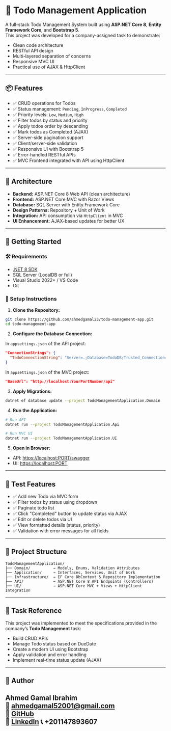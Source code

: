 
# 📝 Todo Management Application

A full-stack Todo Management System built using **ASP.NET Core 8**, **Entity Framework Core**, and **Bootstrap 5**.  
This project was developed for a company-assigned task to demonstrate:

- Clean code architecture
- RESTful API design
- Multi-layered separation of concerns
- Responsive MVC UI
- Practical use of AJAX & HttpClient

---

## 📦 Features

- ✅ CRUD operations for Todos
- ✅ Status management: `Pending`, `InProgress`, `Completed`
- ✅ Priority levels: `Low`, `Medium`, `High`
- ✅ Filter todos by status and priority
- ✅ Apply todos order by descanding 
- ✅ Mark todos as Completed (AJAX)
- ✅ Server-side pagination support
- ✅ Client/server-side validation
- ✅ Responsive UI with Bootstrap 5
- ✅ Error-handled RESTful APIs
- ✅ MVC Frontend integrated with API using HttpClient

---

## 📐 Architecture

- **Backend:** ASP.NET Core 8 Web API (clean architecture)
- **Frontend:** ASP.NET Core MVC with Razor Views
- **Database:** SQL Server with Entity Framework Core
- **Design Patterns:** Repository + Unit of Work
- **Integration:** API consumption via `HttpClient` in MVC
- **UI Enhancement:** AJAX-based updates for better UX

---

## 🚀 Getting Started

### 🛠 Requirements

- [.NET 8 SDK](https://dotnet.microsoft.com/download)
- SQL Server (LocalDB or full)
- Visual Studio 2022+ / VS Code
- Git

### 🔧 Setup Instructions

1. **Clone the Repository:**

```bash
git clone https://github.com/ahmedgamal23/todo-management-app.git
cd todo-management-app
```

2. **Configure the Database Connection:**

In `appsettings.json` of the API project:

```json
"ConnectionStrings": {
  "TodoConnectionString": "Server=.;Database=TodoDB;Trusted_Connection=True;"
}
```

In `appsettings.json` of the MVC project:

```json
"BaseUrl": "http://localhost:YourPortNumber/api"
```

3. **Apply Migrations:**

```bash
dotnet ef database update --project TodoManagementApplication.Domain
```

4. **Run the Application:**

```bash
# Run API
dotnet run --project TodoManagementApplication.Api

# Run MVC UI
dotnet run --project TodoManagementApplication.UI
```

5. **Open in Browser:**

- API: [https://localhost:PORT/swagger](https://localhost:PORT/swagger)
- UI: [https://localhost:PORT](https://localhost:PORT)

---

## 🧪 Test Features

- ✅ Add new Todo via MVC form
- ✅ Filter todos by status using dropdown
- ✅ Paginate todo list
- ✅ Click "Completed" button to update status via AJAX
- ✅ Edit or delete todos via UI
- ✅ View formatted details (status, priority)
- ✅ Validation with error messages for all fields

---

## 📁 Project Structure

```
TodoManagementApplication/
├── Domain/          → Models, Enums, Validation Attributes
├── Application/     → Interfaces, Services, Unit of Work
├── Infrastructure/  → EF Core DbContext & Repository Implementation
├── API/             → ASP.NET Core 8 API Endpoints (Controllers)
├── UI/              → ASP.NET Core MVC + Views + HttpClient Integration
```

---

## 📄 Task Reference

This project was implemented to meet the specifications provided in the company’s **Todo Management** task:

- Build CRUD APIs
- Manage Todo status based on DueDate
- Create a modern UI using Bootstrap
- Apply validation and error handling
- Implement real-time status update (AJAX)

---

## 👤 Author

**Ahmed Gamal Ibrahim**  
📧 [ahmedgamal52001@gmail.com](mailto:ahmedgamal52001@gmail.com)  
🔗 [GitHub](https://github.com/ahmedgamal23)  
🔗 [LinkedIn](https://www.linkedin.com/in/ahmed-gamal-667a061a3/)
📞 +201147893607
---
